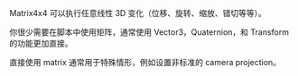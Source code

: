 Matrix4x4 可以执行任意线性 3D 变化（位移、旋转、缩放、错切等等）。

你很少需要在脚本中使用矩阵，通常使用 Vector3，Quaternion，和 Transform 的功能更加直接。

直接使用 matrix 通常用于特殊情形，例如设置非标准的 camera projection。

